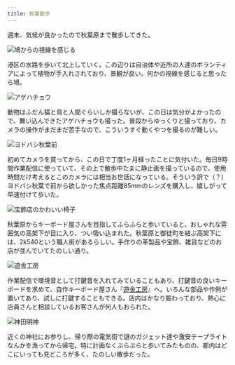 ```yaml
---
title: 秋葉散歩
---
```

週末、気候が良かったので秋葉原まで散歩してきた。

![](https://lh6.googleusercontent.com/ExOIUOUr28BdShvHa8uRvMSQSEs9Vz3KkmPPcHHFmrNKA7c1w80pAZwVcd9NX_QxU8J-4R1oOrKQZsRtMdWjLSO3-NLgqh6v61F1GGMPqrHM64kuM67Td5xV36TYUgVduumPtXYC60u51hONNRk_j2E "鳩からの視線を感じる")

港区の水路を歩いて北上していく。この辺りは自治体や近所の人達のボランティアによって植物が手入れされており、景観が良い。何かの視線を感じると思ったら鳩。

![](https://lh6.googleusercontent.com/Z_f9OSmZzO1EiKwFwFsK-gu-HCpGnWcmPKMMZMyQ-1r-dltC_XQHcpjZtVDz4NS7BCQoUtwgdq-WDUShRgdSqh1XrlRxV5_eBXGvVXhau0kKE0Xar4nqc-V07Sk6CFuUsvWNkN-gjsHoXMpyRHDByy0 "アゲハチョウ")

動物はふだん猫と鳥と人間ぐらいしか撮らないが、この日は気分がよかったので、舞い込んできたアゲハチョウも撮った。普段からゆっくりと撮っており、カメラの操作がまだまだ苦手なので、こういうすぐ動くやつを撮るのが難しい。

![](https://lh6.googleusercontent.com/F49O3Xw6GBSJTj6R7rs4OZh5sftSW69g3hgOKzEUfF0zQHyq4FzM3Byhvbt1auiU_YXJDiZkBTC66eSKnkMH6Xf415xHcZGxdfJuJ_2SPmNy71-rRE-j6Q80MQY4WRETyp6mM38YHv0x1a4RgMEmqvA "ヨドバシ秋葉前")

初めてカメラを買ってから、この日で丁度1ヶ月経ったことに気付いた。毎日9時間作業配信に使っていて、その上で散歩中たまに静止画を撮っているので、使用時間だけ考えるとこのカメラには相当お世話になっている。そういう訳で（？）ヨドバシ秋葉で前から欲しかった焦点距離85mmのレンズを購入し、嬉しがって早速付けて歩いた。

![](https://lh3.googleusercontent.com/S93S9vEz9C6zUyLNO9PXbUSVSID5yllHE9_x0DhU6TqJ3xEbnR3QmQITFx6nXSV8N8tZivKeG3zOE9PJufqBAFa7gtdQe4cMNV7i9oJ5pyfhoolcuedfEOVmtbjr6WajvovKUfWDhxAF4oIkeokiJZw "宝飾店のかわいい椅子")

秋葉原からキーボード屋さんを目指してふらふらと歩いていると、おしゃれな雰囲気の高架下が目に入り、つい吸い込まれた。秋葉原と御徒町を結ぶ高架下には、2k540という職人街があるらしい。手作りの革製品や宝飾、雑貨などのお店が並んでいてたのしい通り。

![](https://lh4.googleusercontent.com/k2fbgJ36U9hKE66N8O8KhL51GS5queDZ4pZGrb8sAVJNFCj0b6r5sgbyD6xpfVg9nKvIpKAZNUY3A-MpyY6U2gjMVuQyE39rhAm8F84qTBb3ZHJ4GJGnzBYAlci8NpbM3AvQwWTJud2csOTOA9wes0s "遊舎工房")

作業配信で環境音として打鍵音を入れてみていることもあり、打鍵音の良いキーボードを求めて、自作キーボード屋さん『[遊舎工房](https://yushakobo.jp/)』へ。いろんな部品や作例が置いてあり、試しに打鍵することもできる。店内はかなり賑わっており、熱心に店員さんと相談しているお客さんが何人もおられた。

![](https://lh3.googleusercontent.com/G7PWsc35_XPKuhAkplTW4ul2WY3YYrVpAHVLlYymaiZzq8j-_p6HyFItYnTQVR7kbri9qQuimVIoRT01tdOozstr0y415b-MzErTygFb0nspWz8PvttQYpeDT5JMvczhLJkzUHr1UcKvoEu3rQbuQAU "神田明神")

近くの神社にお参りし、帰り際の電気街で謎のガジェット達や激安テープライトなんかを漁ってから帰宅。特に計画なくぶらぶらと歩いてみたものの、都内はどこにいっても見どころが多く、たのしい散歩だった。

